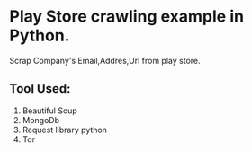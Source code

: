 # Play Store crawling example in Python.
Scrap Company's Email,Addres,Url from play store.

## Tool Used:
1) Beautiful Soup 
2) MongoDb
3) Request library python
4) Tor

